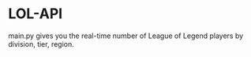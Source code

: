 # LOL-API
main.py gives you the real-time number of League of Legend players by division, tier, region.
